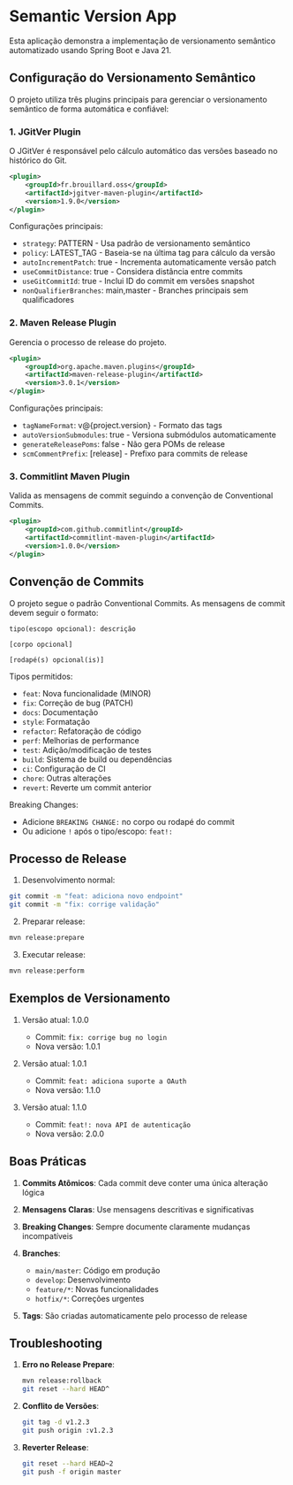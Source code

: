 # Semantic Version App

Esta aplicação demonstra a implementação de versionamento semântico automatizado usando Spring Boot e Java 21.

## Configuração do Versionamento Semântico

O projeto utiliza três plugins principais para gerenciar o versionamento semântico de forma automática e confiável:

### 1. JGitVer Plugin

O JGitVer é responsável pelo cálculo automático das versões baseado no histórico do Git.

```xml
<plugin>
    <groupId>fr.brouillard.oss</groupId>
    <artifactId>jgitver-maven-plugin</artifactId>
    <version>1.9.0</version>
</plugin>
```

Configurações principais:
- `strategy`: PATTERN - Usa padrão de versionamento semântico
- `policy`: LATEST_TAG - Baseia-se na última tag para cálculo da versão
- `autoIncrementPatch`: true - Incrementa automaticamente versão patch
- `useCommitDistance`: true - Considera distância entre commits
- `useGitCommitId`: true - Inclui ID do commit em versões snapshot
- `nonQualifierBranches`: main,master - Branches principais sem qualificadores

### 2. Maven Release Plugin

Gerencia o processo de release do projeto.

```xml
<plugin>
    <groupId>org.apache.maven.plugins</groupId>
    <artifactId>maven-release-plugin</artifactId>
    <version>3.0.1</version>
</plugin>
```

Configurações principais:
- `tagNameFormat`: v@{project.version} - Formato das tags
- `autoVersionSubmodules`: true - Versiona submódulos automaticamente
- `generateReleasePoms`: false - Não gera POMs de release
- `scmCommentPrefix`: [release] - Prefixo para commits de release

### 3. Commitlint Maven Plugin

Valida as mensagens de commit seguindo a convenção de Conventional Commits.

```xml
<plugin>
    <groupId>com.github.commitlint</groupId>
    <artifactId>commitlint-maven-plugin</artifactId>
    <version>1.0.0</version>
</plugin>
```

## Convenção de Commits

O projeto segue o padrão Conventional Commits. As mensagens de commit devem seguir o formato:

```
tipo(escopo opcional): descrição

[corpo opcional]

[rodapé(s) opcional(is)]
```

Tipos permitidos:
- `feat`: Nova funcionalidade (MINOR)
- `fix`: Correção de bug (PATCH)
- `docs`: Documentação
- `style`: Formatação
- `refactor`: Refatoração de código
- `perf`: Melhorias de performance
- `test`: Adição/modificação de testes
- `build`: Sistema de build ou dependências
- `ci`: Configuração de CI
- `chore`: Outras alterações
- `revert`: Reverte um commit anterior

Breaking Changes:
- Adicione `BREAKING CHANGE:` no corpo ou rodapé do commit
- Ou adicione `!` após o tipo/escopo: `feat!:`

## Processo de Release

1. Desenvolvimento normal:
```bash
git commit -m "feat: adiciona novo endpoint"
git commit -m "fix: corrige validação"
```

2. Preparar release:
```bash
mvn release:prepare
```

3. Executar release:
```bash
mvn release:perform
```

## Exemplos de Versionamento

1. Versão atual: 1.0.0
   - Commit: `fix: corrige bug no login`
   - Nova versão: 1.0.1

2. Versão atual: 1.0.1
   - Commit: `feat: adiciona suporte a OAuth`
   - Nova versão: 1.1.0

3. Versão atual: 1.1.0
   - Commit: `feat!: nova API de autenticação`
   - Nova versão: 2.0.0

## Boas Práticas

1. **Commits Atômicos**: Cada commit deve conter uma única alteração lógica

2. **Mensagens Claras**: Use mensagens descritivas e significativas

3. **Breaking Changes**: Sempre documente claramente mudanças incompatíveis

4. **Branches**: 
   - `main/master`: Código em produção
   - `develop`: Desenvolvimento
   - `feature/*`: Novas funcionalidades
   - `hotfix/*`: Correções urgentes

5. **Tags**: São criadas automaticamente pelo processo de release

## Troubleshooting

1. **Erro no Release Prepare**:
   ```bash
   mvn release:rollback
   git reset --hard HEAD^
   ```

2. **Conflito de Versões**:
   ```bash
   git tag -d v1.2.3
   git push origin :v1.2.3
   ```

3. **Reverter Release**:
   ```bash
   git reset --hard HEAD~2
   git push -f origin master
   ``` 